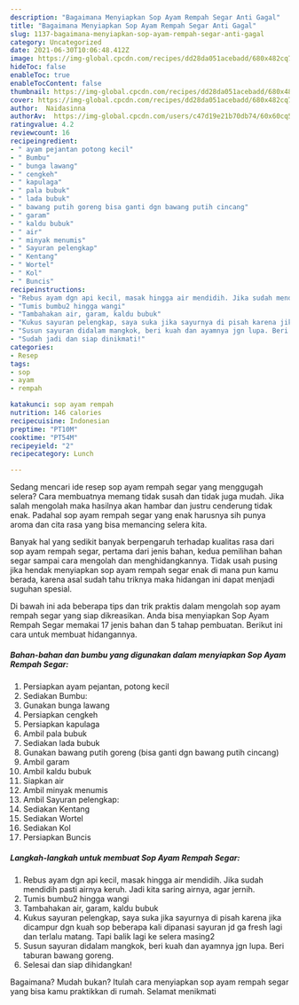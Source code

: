 ```yaml
---
description: "Bagaimana Menyiapkan Sop Ayam Rempah Segar Anti Gagal"
title: "Bagaimana Menyiapkan Sop Ayam Rempah Segar Anti Gagal"
slug: 1137-bagaimana-menyiapkan-sop-ayam-rempah-segar-anti-gagal
category: Uncategorized
date: 2021-06-30T10:06:48.412Z
image: https://img-global.cpcdn.com/recipes/dd28da051acebadd/680x482cq70/sop-ayam-rempah-segar-foto-resep-utama.jpg
hideToc: false
enableToc: true
enableTocContent: false
thumbnail: https://img-global.cpcdn.com/recipes/dd28da051acebadd/680x482cq70/sop-ayam-rempah-segar-foto-resep-utama.jpg
cover: https://img-global.cpcdn.com/recipes/dd28da051acebadd/680x482cq70/sop-ayam-rempah-segar-foto-resep-utama.jpg
author:  Naidasinna
authorAv:  https://img-global.cpcdn.com/users/c47d19e21b70db74/60x60cq50/avatar.jpg
ratingvalue: 4.2
reviewcount: 16
recipeingredient:
- " ayam pejantan potong kecil"
- " Bumbu"
- " bunga lawang"
- " cengkeh"
- " kapulaga"
- " pala bubuk"
- " lada bubuk"
- " bawang putih goreng bisa ganti dgn bawang putih cincang"
- " garam"
- " kaldu bubuk"
- " air"
- " minyak menumis"
- " Sayuran pelengkap"
- " Kentang"
- " Wortel"
- " Kol"
- " Buncis"
recipeinstructions:
- "Rebus ayam dgn api kecil, masak hingga air mendidih. Jika sudah mendidih pasti airnya keruh. Jadi kita saring airnya, agar jernih."
- "Tumis bumbu2 hingga wangi"
- "Tambahakan air, garam, kaldu bubuk"
- "Kukus sayuran pelengkap, saya suka jika sayurnya di pisah karena jika dicampur dgn kuah sop beberapa kali dipanasi sayuran jd ga fresh lagi dan terlalu matang. Tapi balik lagi ke selera masing2"
- "Susun sayuran didalam mangkok, beri kuah dan ayamnya jgn lupa. Beri taburan bawang goreng."
- "Sudah jadi dan siap dinikmati!"
categories:
- Resep
tags:
- sop
- ayam
- rempah

katakunci: sop ayam rempah 
nutrition: 146 calories
recipecuisine: Indonesian
preptime: "PT10M"
cooktime: "PT54M"
recipeyield: "2"
recipecategory: Lunch

---
```



Sedang mencari ide resep sop ayam rempah segar yang menggugah selera? Cara membuatnya memang tidak susah dan tidak juga mudah. Jika salah mengolah maka hasilnya akan hambar dan justru cenderung tidak enak. Padahal sop ayam rempah segar yang enak harusnya sih punya aroma dan cita rasa yang bisa memancing selera kita.




Banyak hal yang sedikit banyak berpengaruh terhadap kualitas rasa dari sop ayam rempah segar, pertama dari jenis bahan, kedua pemilihan bahan segar sampai cara mengolah dan menghidangkannya. Tidak usah pusing jika hendak menyiapkan sop ayam rempah segar enak di mana pun kamu berada, karena asal sudah tahu triknya maka hidangan ini dapat menjadi suguhan spesial.


Di bawah ini ada beberapa tips dan trik praktis dalam mengolah sop ayam rempah segar yang siap dikreasikan. Anda bisa menyiapkan Sop Ayam Rempah Segar memakai 17 jenis bahan dan 5 tahap pembuatan. Berikut ini cara untuk membuat hidangannya.

<!--inarticleads1-->

##### Bahan-bahan dan bumbu yang digunakan dalam menyiapkan Sop Ayam Rempah Segar:

1. Persiapkan  ayam pejantan, potong kecil
1. Sediakan  Bumbu:
1. Gunakan  bunga lawang
1. Persiapkan  cengkeh
1. Persiapkan  kapulaga
1. Ambil  pala bubuk
1. Sediakan  lada bubuk
1. Gunakan  bawang putih goreng (bisa ganti dgn bawang putih cincang)
1. Ambil  garam
1. Ambil  kaldu bubuk
1. Siapkan  air
1. Ambil  minyak menumis
1. Ambil  Sayuran pelengkap:
1. Sediakan  Kentang
1. Sediakan  Wortel
1. Sediakan  Kol
1. Persiapkan  Buncis




<!--inarticleads2-->

##### Langkah-langkah untuk membuat Sop Ayam Rempah Segar:

1. Rebus ayam dgn api kecil, masak hingga air mendidih. Jika sudah mendidih pasti airnya keruh. Jadi kita saring airnya, agar jernih.
1. Tumis bumbu2 hingga wangi
1. Tambahakan air, garam, kaldu bubuk
1. Kukus sayuran pelengkap, saya suka jika sayurnya di pisah karena jika dicampur dgn kuah sop beberapa kali dipanasi sayuran jd ga fresh lagi dan terlalu matang. Tapi balik lagi ke selera masing2
1. Susun sayuran didalam mangkok, beri kuah dan ayamnya jgn lupa. Beri taburan bawang goreng.
1. Selesai dan siap dihidangkan!



Bagaimana? Mudah bukan? Itulah cara menyiapkan sop ayam rempah segar yang bisa kamu praktikkan di rumah. Selamat menikmati
